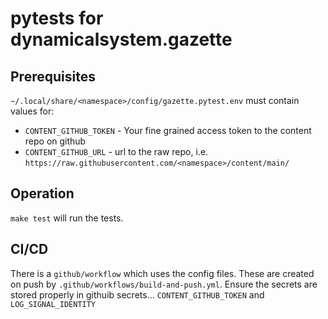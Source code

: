 # pytests for dynamicalsystem.gazette

## Prerequisites

`~/.local/share/<namespace>/config/gazette.pytest.env` must contain values for:
- `CONTENT_GITHUB_TOKEN` - Your fine grained access token to the content repo on github
- `CONTENT_GITHUB_URL` - url to the raw repo, i.e. `https://raw.githubusercontent.com/<namespace>/content/main/`

## Operation

`make test` will run the tests.

## CI/CD

There is a `github/workflow` which uses the config files.  These are created on push by `.github/workflows/build-and-push.yml`. Ensure the secrets are stored properly in githuib secrets... `CONTENT_GITHUB_TOKEN` and `LOG_SIGNAL_IDENTITY`
